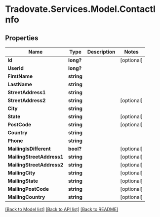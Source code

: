 # Tradovate.Services.Model.ContactInfo
## Properties

Name | Type | Description | Notes
------------ | ------------- | ------------- | -------------
**Id** | **long?** |  | [optional] 
**UserId** | **long?** |  | 
**FirstName** | **string** |  | 
**LastName** | **string** |  | 
**StreetAddress1** | **string** |  | 
**StreetAddress2** | **string** |  | [optional] 
**City** | **string** |  | 
**State** | **string** |  | [optional] 
**PostCode** | **string** |  | [optional] 
**Country** | **string** |  | 
**Phone** | **string** |  | 
**MailingIsDifferent** | **bool?** |  | [optional] 
**MailingStreetAddress1** | **string** |  | [optional] 
**MailingStreetAddress2** | **string** |  | [optional] 
**MailingCity** | **string** |  | [optional] 
**MailingState** | **string** |  | [optional] 
**MailingPostCode** | **string** |  | [optional] 
**MailingCountry** | **string** |  | [optional] 

[[Back to Model list]](../README.md#documentation-for-models) [[Back to API list]](../README.md#documentation-for-api-endpoints) [[Back to README]](../README.md)

